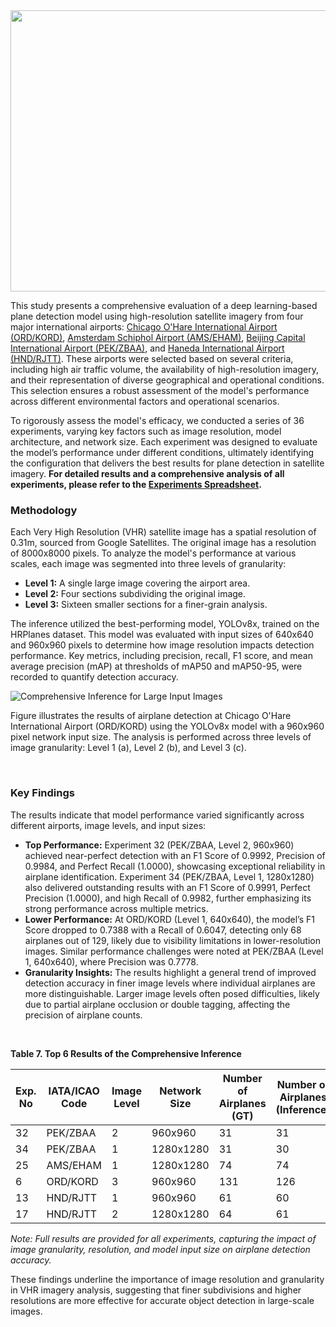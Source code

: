 
<img src="https://github.com/RSandAI/Comprehensive-YOLO-Airplane-Detection/blob/main/assets/image.png" height=450 width=1280 alt=""/>

<br>

This study presents a comprehensive evaluation of a deep learning-based plane detection model using high-resolution satellite imagery from four major international airports: [Chicago O'Hare International Airport (ORD/KORD)](https://github.com/RSandAI/Comprehensive-YOLO-Airplane-Detection/tree/main/4-Comprehensive%20Inference/ORD), [Amsterdam Schiphol Airport (AMS/EHAM)](https://github.com/RSandAI/Comprehensive-YOLO-Airplane-Detection/tree/main/4-Comprehensive%20Inference/AMS), [Beijing Capital International Airport (PEK/ZBAA)](https://github.com/RSandAI/Comprehensive-YOLO-Airplane-Detection/tree/main/4-Comprehensive%20Inference/PEK), and [Haneda International Airport (HND/RJTT)](https://github.com/RSandAI/Comprehensive-YOLO-Airplane-Detection/tree/main/4-Comprehensive%20Inference/HND). These airports were selected based on several criteria, including high air traffic volume, the availability of high-resolution imagery, and their representation of diverse geographical and operational conditions. This selection ensures a robust assessment of the model's performance across different environmental factors and operational scenarios.

To rigorously assess the model's efficacy, we conducted a series of 36 experiments, varying key factors such as image resolution, model architecture, and network size. Each experiment was designed to evaluate the model’s performance under different conditions, ultimately identifying the configuration that delivers the best results for plane detection in satellite imagery. **For detailed results and a comprehensive analysis of all experiments, please refer to the [Experiments Spreadsheet](https://github.com/RSandAI/Comprehensive-YOLO-Airplane-Detection/blob/main/4-Comprehensive%20Inference/Inference%20Results.xlsx).**

### Methodology
Each Very High Resolution (VHR) satellite image has a spatial resolution of 0.31m, sourced from Google Satellites. The original image has a resolution of 8000x8000 pixels. To analyze the model's performance at various scales, each image was segmented into three levels of granularity:
- **Level 1:** A single large image covering the airport area.
- **Level 2:** Four sections subdividing the original image.
- **Level 3:** Sixteen smaller sections for a finer-grain analysis.

The inference utilized the best-performing model, YOLOv8x, trained on the HRPlanes dataset. This model was evaluated with input sizes of 640x640 and 960x960 pixels to determine how image resolution impacts detection performance. Key metrics, including precision, recall, F1 score, and mean average precision (mAP) at thresholds of mAP50 and mAP50-95, were recorded to quantify detection accuracy.

<img src="https://github.com/RSandAI/Comprehensive-YOLO-Airplane-Detection/blob/main/assets/ci_ORD.png" alt="Comprehensive Inference for Large Input Images"/>

Figure illustrates the results of airplane detection at Chicago O'Hare International Airport (ORD/KORD) using the YOLOv8x model with a 960x960 pixel network input size. The analysis is performed across three levels of image granularity: Level 1 (a), Level 2 (b), and Level 3 (c).

<br>

### Key Findings

The results indicate that model performance varied significantly across different airports, image levels, and input sizes:
- **Top Performance:** Experiment 32 (PEK/ZBAA, Level 2, 960x960) achieved near-perfect detection with an F1 Score of 0.9992, Precision of 0.9984, and Perfect Recall (1.0000), showcasing exceptional reliability in airplane identification. Experiment 34 (PEK/ZBAA, Level 1, 1280x1280) also delivered outstanding results with an F1 Score of 0.9991, Perfect Precision (1.0000), and high Recall of 0.9982, further emphasizing its strong performance across multiple metrics.
- **Lower Performance:** At ORD/KORD (Level 1, 640x640), the model’s F1 Score dropped to 0.7388 with a Recall of 0.6047, detecting only 68 airplanes out of 129, likely due to visibility limitations in lower-resolution images. Similar performance challenges were noted at PEK/ZBAA (Level 1, 640x640), where Precision was 0.7778.
- **Granularity Insights:** The results highlight a general trend of improved detection accuracy in finer image levels where individual airplanes are more distinguishable. Larger image levels often posed difficulties, likely due to partial airplane occlusion or double tagging, affecting the precision of airplane counts.

<br>

**Table 7. Top 6 Results of the Comprehensive Inference**

| Exp. No | IATA/ICAO Code | Image Level | Network Size | Number of Airplanes (GT) | Number of Airplanes (Inference) | F1 Score | Precision | Recall | mAP50 | mAP50-95 |
|---------|-----------------|-------------|--------------|--------------------------|---------------------------------|----------|-----------|--------|-------|----------|
| 32      | PEK/ZBAA        | 2           | 960x960      | 31                       | 31                              | 0.9992   | 0.9984    | 1      | 0.995 | 0.7854   |
| 34      | PEK/ZBAA        | 1           | 1280x1280    | 31                       | 30                              | 0.9991   | 1         | 0.9982 | 0.995 | 0.7741   |
| 25      | AMS/EHAM        | 1           | 1280x1280    | 74                       | 74                              | 0.9931   | 0.9862    | 1      | 0.9947 | 0.8303   |
| 6       | ORD/KORD        | 3           | 960x960      | 131                      | 126                             | 0.9876   | 1         | 0.9754 | 0.9911 | 0.8044   |
| 13      | HND/RJTT        | 1           | 960x960      | 61                       | 60                              | 0.9899   | 0.9963    | 0.9836 | 0.9944 | 0.7617   |
| 17      | HND/RJTT        | 2           | 1280x1280    | 64                       | 61                              | 0.9837   | 1         | 0.9678 | 0.9833 | 0.8113   |


*Note: Full results are provided for all experiments, capturing the impact of image granularity, resolution, and model input size on airplane detection accuracy.*

These findings underline the importance of image resolution and granularity in VHR imagery analysis, suggesting that finer subdivisions and higher resolutions are more effective for accurate object detection in large-scale images.
